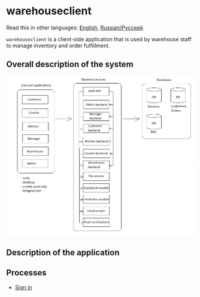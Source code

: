 # warehouseclient

Read this in other languages: [English](warehouseclient.md), [Russian/Русский](warehouseclient.ru.md). 

`warehouseclient` is a client-side application that is used by warehouse staff to manage inventory and order fulfillment.

## Overall description of the system 

![system_overall](../img/system_overall.png)

## Description of the application

## Processes 

- [Sign in](../processes/customer/signin.md)
